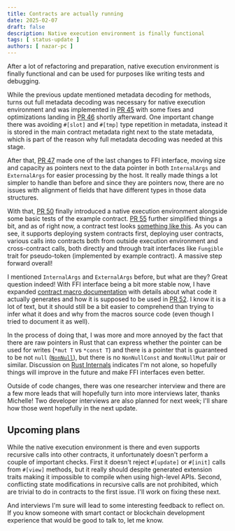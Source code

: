 ```yaml
---
title: Contracts are actually running
date: 2025-02-07
draft: false
description: Native execution environment is finally functional
tags: [ status-update ]
authors: [ nazar-pc ]
---
```


After a lot of refactoring and preparation, native execution environment is finally functional and can be used for
purposes like writing tests and debugging.

<!--more-->

While the previous update mentioned metadata decoding for methods, turns out full metadata decoding was necessary for
native execution environment and was implemented in [PR 45] with some fixes and optimizations landing in [PR 46] shortly
afterward. One important change there was avoiding `#[slot]` and `#[tmp]` type repetition in metadata, instead it is
stored in the main contract metadata right next to the state metadata, which is part of the reason why full metadata
decoding was needed at this stage.

[PR 45]: https://github.com/nazar-pc/abundance/pull/45

[PR 46]: https://github.com/nazar-pc/abundance/pull/46

After that, [PR 47] made one of the last changes to FFI interface, moving size and capacity as pointers next to the data
pointer in both `InternalArgs` and `ExternalArgs` for easier processing by the host. It really made things a lot simpler
to handle than before and since they are pointers now, there are no issues with alignment of fields that have different
types in those data structures.

[PR 47]: https://github.com/nazar-pc/abundance/pull/47

With that, [PR 50] finally introduced a native execution environment alongside some basic tests of the example contract.
[PR 55] further simplified things a bit, and as of right now, a contract test looks [something like this]. As you can
see, it supports deploying system contracts first, deploying user contracts, various calls into contracts both from
outside execution environment and cross-contract calls, both directly and through trait interfaces like `Fungible` trait
for pseudo-token (implemented by example contract). A massive step forward overall!

[PR 50]: https://github.com/nazar-pc/abundance/pull/50

[PR 55]: https://github.com/nazar-pc/abundance/pull/55

[something like this]: https://github.com/nazar-pc/abundance/blob/f240e3c7cca20439e92d177fa6529fef61e557c4/crates/contracts/ab-contract-example/tests/basic.rs

I mentioned `InternalArgs` and `ExternalArgs` before, but what are they? Great question indeed! With FFI interface being
a bit more stable now, I have expanded [contract macro documentation] with details about what code it actually generates
and how it is supposed to be used in [PR 52]. I know it is a lot of text, but it should still be a bit easier to
comprehend than trying to infer what it does and why from the macros source code (even though I tried to document it as
well).

[contract macro documentation]: /rust-docs/ab_contracts_macros/attr.contract.html

[PR 52]: https://github.com/nazar-pc/abundance/pull/52

In the process of doing that, I was more and more annoyed by the fact that there are raw pointers in Rust that can
express whether the pointer can be used for writes (`*mut T` vs `*const T`) and there is a pointer that is guaranteed to
be not `null` ([`NonNull`]), but there is no `NonNullConst` and `NonNullMut` pair or similar. Discussion
on [Rust Internals] indicates I'm not alone, so hopefully things will improve in the future and make FFI interfaces even
better.

[`NonNull`]: https://doc.rust-lang.org/stable/core/ptr/struct.NonNull.html

[Rust Internals]: https://internals.rust-lang.org/t/two-flavors-of-nonnull-again/22321

Outside of code changes, there was one researcher interview and there are a few more leads that will hopefully turn into
more interviews later, thanks Michelle! Two developer interviews are also planned for next week; I'll share how those
went hopefully in the next update.

## Upcoming plans

While the native execution environment is there and even supports recursive calls into other contracts, it unfortunately
doesn't perform a couple of important checks. First it doesn't reject `#[update]` or `#[init]` calls from `#[view]`
methods, but it really should despite generated extension traits making it impossible to compile when using high-level
APIs. Second, conflicting state modifications in recursive calls are not prohibited, which are trivial to do in
contracts to the first issue. I'll work on fixing these next.

And interviews I'm sure will lead to some interesting feedback to reflect on. If you know someone with smart contact or
blockchain development experience that would be good to talk to, let me know. 
